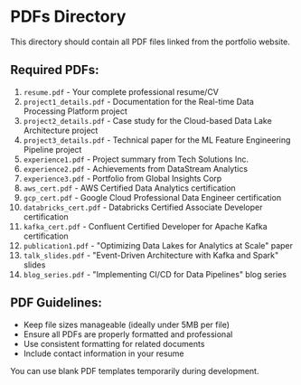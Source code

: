 # PDFs Directory

This directory should contain all PDF files linked from the portfolio website.

## Required PDFs:

1. `resume.pdf` - Your complete professional resume/CV
2. `project1_details.pdf` - Documentation for the Real-time Data Processing Platform project
3. `project2_details.pdf` - Case study for the Cloud-based Data Lake Architecture project
4. `project3_details.pdf` - Technical paper for the ML Feature Engineering Pipeline project
5. `experience1.pdf` - Project summary from Tech Solutions Inc.
6. `experience2.pdf` - Achievements from DataStream Analytics
7. `experience3.pdf` - Portfolio from Global Insights Corp
8. `aws_cert.pdf` - AWS Certified Data Analytics certification
9. `gcp_cert.pdf` - Google Cloud Professional Data Engineer certification
10. `databricks_cert.pdf` - Databricks Certified Associate Developer certification
11. `kafka_cert.pdf` - Confluent Certified Developer for Apache Kafka certification
12. `publication1.pdf` - "Optimizing Data Lakes for Analytics at Scale" paper
13. `talk_slides.pdf` - "Event-Driven Architecture with Kafka and Spark" slides
14. `blog_series.pdf` - "Implementing CI/CD for Data Pipelines" blog series

## PDF Guidelines:

- Keep file sizes manageable (ideally under 5MB per file)
- Ensure all PDFs are properly formatted and professional
- Use consistent formatting for related documents
- Include contact information in your resume

You can use blank PDF templates temporarily during development.
